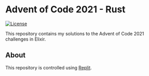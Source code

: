 # Advent of Code 2021 - Rust
[![License](https://img.shields.io/github/license/zachschickler/advent-of-code-2021.svg)](https://img.shields.io/github/license/zachschickler/advent-of-code-2021.svg)

This repository contains my solutions to the Advent of Code 2021 challenges in Elixir.

## About

This repository is controlled using [Replit](https://replit.com/).
